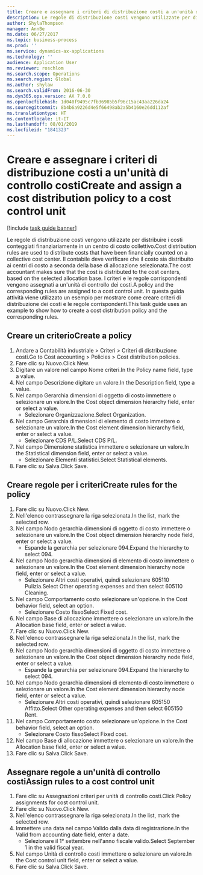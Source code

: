 ```yaml
---
title: Creare e assegnare i criteri di distribuzione costi a un'unità di controllo costi
description: Le regole di distribuzione costi vengono utilizzate per distribuire i costi conteggiati finanziariamente in un centro di costo collettivo.
author: ShylaThompson
manager: AnnBe
ms.date: 06/27/2017
ms.topic: business-process
ms.prod: ''
ms.service: dynamics-ax-applications
ms.technology: ''
audience: Application User
ms.reviewer: roschlom
ms.search.scope: Operations
ms.search.region: Global
ms.author: shylaw
ms.search.validFrom: 2016-06-30
ms.dyn365.ops.version: AX 7.0.0
ms.openlocfilehash: 1d040f9495c7fb36985b5f96c15ac43aa226da24
ms.sourcegitcommit: 8b4b6a9226d4e5f66498ab2a5b4160e26dd112af
ms.translationtype: HT
ms.contentlocale: it-IT
ms.lasthandoff: 08/01/2019
ms.locfileid: "1841323"
---
```

# <a name="create-and-assign-a-cost-distribution-policy-to-a-cost-control-unit"></a><span data-ttu-id="39c2c-103">Creare e assegnare i criteri di distribuzione costi a un'unità di controllo costi</span><span class="sxs-lookup"><span data-stu-id="39c2c-103">Create and assign a cost distribution policy to a cost control unit</span></span>

[!include [task guide banner](../../includes/task-guide-banner.md)]

<span data-ttu-id="39c2c-104">Le regole di distribuzione costi vengono utilizzate per distribuire i costi conteggiati finanziariamente in un centro di costo collettivo.</span><span class="sxs-lookup"><span data-stu-id="39c2c-104">Cost distribution rules are used to distribute costs that have been financially counted on a collective cost center.</span></span> <span data-ttu-id="39c2c-105">Il contabile deve verificare che il costo sia distribuito ai centri di costo a seconda della base di allocazione selezionata.</span><span class="sxs-lookup"><span data-stu-id="39c2c-105">The cost accountant makes sure that the cost is distributed to the cost centers, based on the selected allocation base.</span></span> <span data-ttu-id="39c2c-106">I criteri e le regole corrispondenti vengono assegnati a un'unità di controllo dei costi.</span><span class="sxs-lookup"><span data-stu-id="39c2c-106">A policy and the corresponding rules are assigned to a cost control unit.</span></span> <span data-ttu-id="39c2c-107">In questa guida attività viene utilizzato un esempio per mostrare come creare criteri di distribuzione dei costi e le regole corrispondenti.</span><span class="sxs-lookup"><span data-stu-id="39c2c-107">This task guide uses an example to show how to create a cost distribution policy and the corresponding rules.</span></span>


## <a name="create-a-policy"></a><span data-ttu-id="39c2c-108">Creare un criterio</span><span class="sxs-lookup"><span data-stu-id="39c2c-108">Create a policy</span></span>
1. <span data-ttu-id="39c2c-109">Andare a Contabilità industriale > Criteri > Criteri di distribuzione costi.</span><span class="sxs-lookup"><span data-stu-id="39c2c-109">Go to Cost accounting > Policies > Cost distribution policies.</span></span>
2. <span data-ttu-id="39c2c-110">Fare clic su Nuovo.</span><span class="sxs-lookup"><span data-stu-id="39c2c-110">Click New.</span></span>
3. <span data-ttu-id="39c2c-111">Digitare un valore nel campo Nome criteri.</span><span class="sxs-lookup"><span data-stu-id="39c2c-111">In the Policy name field, type a value.</span></span>
4. <span data-ttu-id="39c2c-112">Nel campo Descrizione digitare un valore.</span><span class="sxs-lookup"><span data-stu-id="39c2c-112">In the Description field, type a value.</span></span>
5. <span data-ttu-id="39c2c-113">Nel campo Gerarchia dimensioni di oggetto di costo immettere o selezionare un valore.</span><span class="sxs-lookup"><span data-stu-id="39c2c-113">In the Cost object dimension hierarchy field, enter or select a value.</span></span>
    * <span data-ttu-id="39c2c-114">Selezionare Organizzazione.</span><span class="sxs-lookup"><span data-stu-id="39c2c-114">Select Organization.</span></span>  
6. <span data-ttu-id="39c2c-115">Nel campo Gerarchia dimensioni di elemento di costo immettere o selezionare un valore.</span><span class="sxs-lookup"><span data-stu-id="39c2c-115">In the Cost element dimension hierarchy field, enter or select a value.</span></span>
    * <span data-ttu-id="39c2c-116">Selezionare CDS P/L.</span><span class="sxs-lookup"><span data-stu-id="39c2c-116">Select CDS P/L.</span></span>  
7. <span data-ttu-id="39c2c-117">Nel campo Dimensione statistica immettere o selezionare un valore.</span><span class="sxs-lookup"><span data-stu-id="39c2c-117">In the Statistical dimension field, enter or select a value.</span></span>
    * <span data-ttu-id="39c2c-118">Selezionare Elementi statistici.</span><span class="sxs-lookup"><span data-stu-id="39c2c-118">Select Statistical elements.</span></span>  
8. <span data-ttu-id="39c2c-119">Fare clic su Salva.</span><span class="sxs-lookup"><span data-stu-id="39c2c-119">Click Save.</span></span>

## <a name="create-rules-for-the-policy"></a><span data-ttu-id="39c2c-120">Creare regole per i criteri</span><span class="sxs-lookup"><span data-stu-id="39c2c-120">Create rules for the policy</span></span>
1. <span data-ttu-id="39c2c-121">Fare clic su Nuovo.</span><span class="sxs-lookup"><span data-stu-id="39c2c-121">Click New.</span></span>
2. <span data-ttu-id="39c2c-122">Nell'elenco contrassegnare la riga selezionata.</span><span class="sxs-lookup"><span data-stu-id="39c2c-122">In the list, mark the selected row.</span></span>
3. <span data-ttu-id="39c2c-123">Nel campo Nodo gerarchia dimensioni di oggetto di costo immettere o selezionare un valore.</span><span class="sxs-lookup"><span data-stu-id="39c2c-123">In the Cost object dimension hierarchy node field, enter or select a value.</span></span>
    * <span data-ttu-id="39c2c-124">Espande la gerarchia per selezionare 094.</span><span class="sxs-lookup"><span data-stu-id="39c2c-124">Expand the hierarchy to select 094.</span></span>  
4. <span data-ttu-id="39c2c-125">Nel campo Nodo gerarchia dimensioni di elemento di costo immettere o selezionare un valore.</span><span class="sxs-lookup"><span data-stu-id="39c2c-125">In the Cost element dimension hierarchy node field, enter or select a value.</span></span>
    * <span data-ttu-id="39c2c-126">Selezionare Altri costi operativi, quindi selezionare 605110 Pulizia.</span><span class="sxs-lookup"><span data-stu-id="39c2c-126">Select Other operating expenses and then select 605110 Cleaning.</span></span>  
5. <span data-ttu-id="39c2c-127">Nel campo Comportamento costo selezionare un'opzione.</span><span class="sxs-lookup"><span data-stu-id="39c2c-127">In the Cost behavior field, select an option.</span></span>
    * <span data-ttu-id="39c2c-128">Selezionare Costo fisso</span><span class="sxs-lookup"><span data-stu-id="39c2c-128">Select Fixed cost.</span></span>  
6. <span data-ttu-id="39c2c-129">Nel campo Base di allocazione immettere o selezionare un valore.</span><span class="sxs-lookup"><span data-stu-id="39c2c-129">In the Allocation base field, enter or select a value.</span></span>
7. <span data-ttu-id="39c2c-130">Fare clic su Nuovo.</span><span class="sxs-lookup"><span data-stu-id="39c2c-130">Click New.</span></span>
8. <span data-ttu-id="39c2c-131">Nell'elenco contrassegnare la riga selezionata.</span><span class="sxs-lookup"><span data-stu-id="39c2c-131">In the list, mark the selected row.</span></span>
9. <span data-ttu-id="39c2c-132">Nel campo Nodo gerarchia dimensioni di oggetto di costo immettere o selezionare un valore.</span><span class="sxs-lookup"><span data-stu-id="39c2c-132">In the Cost object dimension hierarchy node field, enter or select a value.</span></span>
    * <span data-ttu-id="39c2c-133">Espande la gerarchia per selezionare 094.</span><span class="sxs-lookup"><span data-stu-id="39c2c-133">Expand the hierarchy to select 094.</span></span>  
10. <span data-ttu-id="39c2c-134">Nel campo Nodo gerarchia dimensioni di elemento di costo immettere o selezionare un valore.</span><span class="sxs-lookup"><span data-stu-id="39c2c-134">In the Cost element dimension hierarchy node field, enter or select a value.</span></span>
    * <span data-ttu-id="39c2c-135">Selezionare Altri costi operativi, quindi selezionare 605150 Affitto.</span><span class="sxs-lookup"><span data-stu-id="39c2c-135">Select Other operating expenses and then select 605150 Rent.</span></span>  
11. <span data-ttu-id="39c2c-136">Nel campo Comportamento costo selezionare un'opzione.</span><span class="sxs-lookup"><span data-stu-id="39c2c-136">In the Cost behavior field, select an option.</span></span>
    * <span data-ttu-id="39c2c-137">Selezionare Costo fisso</span><span class="sxs-lookup"><span data-stu-id="39c2c-137">Select Fixed cost.</span></span>  
12. <span data-ttu-id="39c2c-138">Nel campo Base di allocazione immettere o selezionare un valore.</span><span class="sxs-lookup"><span data-stu-id="39c2c-138">In the Allocation base field, enter or select a value.</span></span>
13. <span data-ttu-id="39c2c-139">Fare clic su Salva.</span><span class="sxs-lookup"><span data-stu-id="39c2c-139">Click Save.</span></span>

## <a name="assign-rules-to-a-cost-control-unit"></a><span data-ttu-id="39c2c-140">Assegnare regole a un'unità di controllo costi</span><span class="sxs-lookup"><span data-stu-id="39c2c-140">Assign rules to a cost control unit</span></span>
1. <span data-ttu-id="39c2c-141">Fare clic su Assegnazioni criteri per unità di controllo costi.</span><span class="sxs-lookup"><span data-stu-id="39c2c-141">Click Policy assignments for cost control unit.</span></span>
2. <span data-ttu-id="39c2c-142">Fare clic su Nuovo.</span><span class="sxs-lookup"><span data-stu-id="39c2c-142">Click New.</span></span>
3. <span data-ttu-id="39c2c-143">Nell'elenco contrassegnare la riga selezionata.</span><span class="sxs-lookup"><span data-stu-id="39c2c-143">In the list, mark the selected row.</span></span>
4. <span data-ttu-id="39c2c-144">Immettere una data nel campo Valido dalla data di registrazione.</span><span class="sxs-lookup"><span data-stu-id="39c2c-144">In the Valid from accounting date field, enter a date.</span></span>
    * <span data-ttu-id="39c2c-145">Selezionare il 1° settembre nell'anno fiscale valido.</span><span class="sxs-lookup"><span data-stu-id="39c2c-145">Select September 1 in the valid fiscal year.</span></span>  
5. <span data-ttu-id="39c2c-146">Nel campo Unità di controllo costi immettere o selezionare un valore.</span><span class="sxs-lookup"><span data-stu-id="39c2c-146">In the Cost control unit field, enter or select a value.</span></span>
6. <span data-ttu-id="39c2c-147">Fare clic su Salva.</span><span class="sxs-lookup"><span data-stu-id="39c2c-147">Click Save.</span></span>

